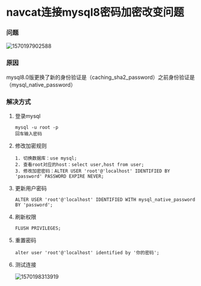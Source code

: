 # navcat连接mysql8密码加密改变问题

### 问题

![1570197902588](H:\gitwork\notes\VMware\解决navcat无法连接mysql8问题.assets\1570197902588.png)

### 原因

mysql8.0版更换了新的身份验证是（caching_sha2_password）之前身份验证是（mysql_native_password）



### 解决方式

1. 登录mysql

   ```mysql
   mysql -u root -p
   回车输入密码
   ```

2. 修改加密规则

   ```mysql
   1. 切换数据库：use mysql;
   2. 查看root对应的host：select user,host from user;
   3. 修改加密密码：ALTER USER 'root'@'localhost' IDENTIFIED BY 'password' PASSWORD EXPIRE NEVER;
   ```

3. 更新用户密码

   ```mysql
   ALTER USER 'root'@'localhost' IDENTIFIED WITH mysql_native_password BY 'password';
   ```

4. 刷新权限

   ```mysql
   FLUSH PRIVILEGES; 
   ```

5. 重置密码

   ```mysql
   alter user 'root'@'localhost' identified by '你的密码';
   ```

6. 测试连接

   ![1570198313919](H:\gitwork\notes\VMware\解决navcat无法连接mysql8问题.assets\1570198313919.png)

   
